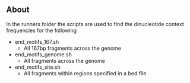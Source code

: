 ## About

In the runners folder the scripts are used to find the dinucleotide context frequencies for the following
- end_motifs_167.sh
  - All 167bp fragments across the genome
- end_motifs_genome.sh
  - All fragments across the genome
- end_motifs_site.sh
  - All fragments within regions specified in a bed file
